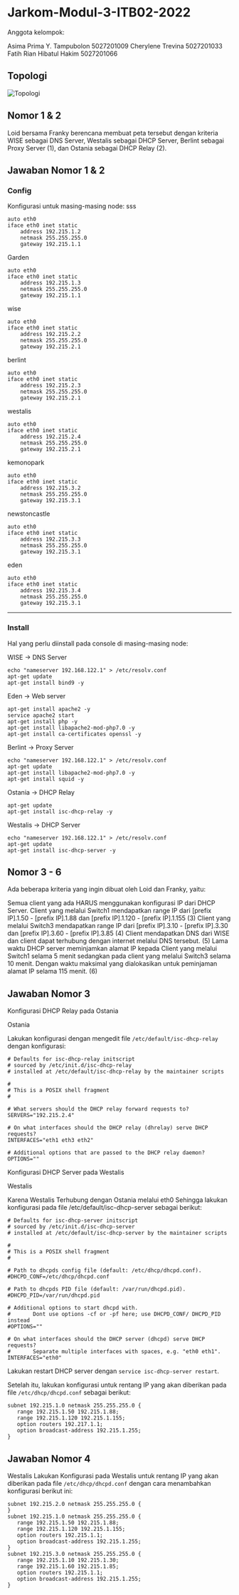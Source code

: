 # Jarkom-Modul-3-ITB02-2022

Anggota kelompok:

Asima Prima Y. Tampubolon 5027201009
Cherylene Trevina 5027201033
Fatih Rian Hibatul Hakim 5027201066

## Topologi
![Topologi](images/topologi.png)

## Nomor 1 & 2

Loid bersama Franky berencana membuat peta tersebut dengan kriteria WISE sebagai DNS Server, Westalis sebagai DHCP Server, Berlint sebagai Proxy Server (1), dan Ostania sebagai DHCP Relay (2). 

## Jawaban Nomor 1 & 2

### Config

Konfigurasi untuk masing-masing node:
sss
```
auto eth0
iface eth0 inet static
	address 192.215.1.2
	netmask 255.255.255.0
	gateway 192.215.1.1
```

Garden
```
auto eth0
iface eth0 inet static
	address 192.215.1.3
	netmask 255.255.255.0
	gateway 192.215.1.1
```

wise
```
auto eth0
iface eth0 inet static
	address 192.215.2.2
	netmask 255.255.255.0
	gateway 192.215.2.1
```

berlint 
```
auto eth0
iface eth0 inet static
	address 192.215.2.3
	netmask 255.255.255.0
	gateway 192.215.2.1
```

westalis
```
auto eth0
iface eth0 inet static
	address 192.215.2.4
	netmask 255.255.255.0
	gateway 192.215.2.1
```

kemonopark
```
auto eth0
iface eth0 inet static
	address 192.215.3.2
	netmask 255.255.255.0
	gateway 192.215.3.1
```

newstoncastle
```
auto eth0
iface eth0 inet static
	address 192.215.3.3
	netmask 255.255.255.0
	gateway 192.215.3.1
```

eden
```
auto eth0
iface eth0 inet static
	address 192.215.3.4
	netmask 255.255.255.0
	gateway 192.215.3.1
```

---


### Install

Hal yang perlu diinstall pada console di masing-masing node:

WISE -> DNS Server
```
echo "nameserver 192.168.122.1" > /etc/resolv.conf
apt-get update
apt-get install bind9 -y
```

Eden -> Web server
```
apt-get install apache2 -y
service apache2 start
apt-get install php -y
apt-get install libapache2-mod-php7.0 -y
apt-get install ca-certificates openssl -y
```

Berlint -> Proxy Server
```
echo "nameserver 192.168.122.1" > /etc/resolv.conf
apt-get update
apt-get install libapache2-mod-php7.0 -y
apt-get install squid -y
```
Ostania -> DHCP Relay
```
apt-get update
apt-get install isc-dhcp-relay -y
```

Westalis -> DHCP Server
```
echo "nameserver 192.168.122.1" > /etc/resolv.conf
apt-get update
apt-get install isc-dhcp-server -y
```

## Nomor 3 - 6
Ada beberapa kriteria yang ingin dibuat oleh Loid dan Franky, yaitu:

Semua client yang ada HARUS menggunakan konfigurasi IP dari DHCP Server.
Client yang melalui Switch1 mendapatkan range IP dari [prefix IP].1.50 - [prefix IP].1.88 dan [prefix IP].1.120 - [prefix IP].1.155 (3)
Client yang melalui Switch3 mendapatkan range IP dari [prefix IP].3.10 - [prefix IP].3.30 dan [prefix IP].3.60 - [prefix IP].3.85 (4)
Client mendapatkan DNS dari WISE dan client dapat terhubung dengan internet melalui DNS tersebut. (5)
Lama waktu DHCP server meminjamkan alamat IP kepada Client yang melalui Switch1 selama 5 menit sedangkan pada client yang melalui Switch3 selama 10 menit. Dengan waktu maksimal yang dialokasikan untuk peminjaman alamat IP selama 115 menit. (6)

## Jawaban Nomor 3

Konfigurasi DHCP Relay pada Ostania

Ostania

Lakukan konfigurasi dengan mengedit file `/etc/default/isc-dhcp-relay` dengan konfigurasi:

```
# Defaults for isc-dhcp-relay initscript
# sourced by /etc/init.d/isc-dhcp-relay
# installed at /etc/default/isc-dhcp-relay by the maintainer scripts

#
# This is a POSIX shell fragment
#

# What servers should the DHCP relay forward requests to?
SERVERS="192.215.2.4"

# On what interfaces should the DHCP relay (dhrelay) serve DHCP requests?
INTERFACES="eth1 eth3 eth2"

# Additional options that are passed to the DHCP relay daemon?
OPTIONS=""
```
Konfigurasi DHCP Server pada Westalis

Westalis 

Karena Westalis Terhubung dengan Ostania melalui eth0 Sehingga lakukan konfigurasi pada file /etc/default/isc-dhcp-server sebagai berikut:

```
# Defaults for isc-dhcp-server initscript
# sourced by /etc/init.d/isc-dhcp-server
# installed at /etc/default/isc-dhcp-server by the maintainer scripts

#
# This is a POSIX shell fragment
#

# Path to dhcpds config file (default: /etc/dhcp/dhcpd.conf).
#DHCPD_CONF=/etc/dhcp/dhcpd.conf

# Path to dhcpds PID file (default: /var/run/dhcpd.pid).
#DHCPD_PID=/var/run/dhcpd.pid

# Additional options to start dhcpd with.
#       Dont use options -cf or -pf here; use DHCPD_CONF/ DHCPD_PID instead
#OPTIONS=""

# On what interfaces should the DHCP server (dhcpd) serve DHCP requests?
#       Separate multiple interfaces with spaces, e.g. "eth0 eth1".
INTERFACES="eth0" 
```

Lakukan restart DHCP server dengan `service isc-dhcp-server restart`. 

Setelah itu, lakukan konfigurasi untuk rentang IP yang akan diberikan pada file `/etc/dhcp/dhcpd.conf` sebagai berikut:

```
subnet 192.215.1.0 netmask 255.255.255.0 {
   range 192.215.1.50 192.215.1.88;
   range 192.215.1.120 192.215.1.155; 
   option routers 192.217.1.1;
   option broadcast-address 192.215.1.255;
}
```

## Jawaban Nomor 4
Westalis
Lakukan Konfigurasi pada Westalis untuk rentang IP yang akan diberikan pada file `/etc/dhcp/dhcpd.conf` dengan cara menambahkan konfigurasi berikut ini:

```
subnet 192.215.2.0 netmask 255.255.255.0 {
}
subnet 192.215.1.0 netmask 255.255.255.0 {
   range 192.215.1.50 192.215.1.88;
   range 192.215.1.120 192.215.1.155; 
   option routers 192.215.1.1;
   option broadcast-address 192.215.1.255;
}
subnet 192.215.3.0 netmask 255.255.255.0 {
   range 192.215.1.10 192.215.1.30;
   range 192.215.1.60 192.215.1.85; 
   option routers 192.215.1.1;
   option broadcast-address 192.215.1.255;
}
```
